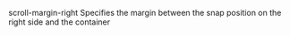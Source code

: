 scroll-margin-right
    Specifies the margin between the snap position on the right side and the container
